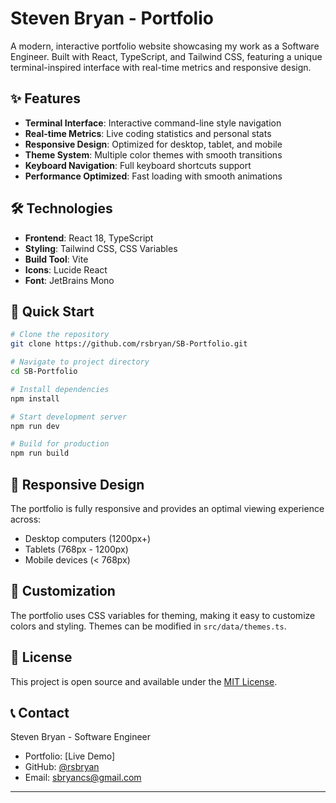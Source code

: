 # Steven Bryan - Portfolio

A modern, interactive portfolio website showcasing my work as a Software Engineer. Built with React, TypeScript, and Tailwind CSS, featuring a unique terminal-inspired interface with real-time metrics and responsive design.

## ✨ Features

- **Terminal Interface**: Interactive command-line style navigation
- **Real-time Metrics**: Live coding statistics and personal stats
- **Responsive Design**: Optimized for desktop, tablet, and mobile
- **Theme System**: Multiple color themes with smooth transitions
- **Keyboard Navigation**: Full keyboard shortcuts support
- **Performance Optimized**: Fast loading with smooth animations

## 🛠️ Technologies

- **Frontend**: React 18, TypeScript
- **Styling**: Tailwind CSS, CSS Variables
- **Build Tool**: Vite
- **Icons**: Lucide React
- **Font**: JetBrains Mono

## 🚀 Quick Start

```bash
# Clone the repository
git clone https://github.com/rsbryan/SB-Portfolio.git

# Navigate to project directory
cd SB-Portfolio

# Install dependencies
npm install

# Start development server
npm run dev

# Build for production
npm run build
```

## 📱 Responsive Design

The portfolio is fully responsive and provides an optimal viewing experience across:
- Desktop computers (1200px+)
- Tablets (768px - 1200px)
- Mobile devices (< 768px)

## 🎨 Customization

The portfolio uses CSS variables for theming, making it easy to customize colors and styling. Themes can be modified in `src/data/themes.ts`.

## 📄 License

This project is open source and available under the [MIT License](LICENSE).

## 📞 Contact

Steven Bryan - Software Engineer
- Portfolio: [Live Demo]
- GitHub: [@rsbryan](https://github.com/rsbryan)
- Email: sbryancs@gmail.com

---
